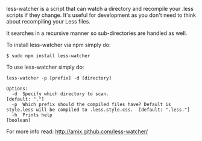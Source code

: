 less-watcher is a script that can watch a directory and recompile your .less scripts if they change.
It's useful for development as you don't need to think about recompiling your Less files.

It searches in a recursive manner so sub-directories are handled as well.

To install less-watcher via npm simply do:

    $ sudo npm install less-watcher

To use less-watcher simply do:

    less-watcher -p [prefix] -d [directory]
    
    Options:
      -d  Specify which directory to scan.                                                                         [default: "."]
      -p  Which prefix should the compiled files have? Default is style.less will be compiled to .less.style.css.  [default: ".less."]
      -h  Prints help                                                                                              [boolean]

For more info read:
http://amix.github.com/less-watcher/
